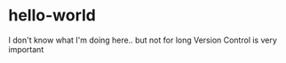 # hello-world


I don't know what I'm doing here.. but not for long
Version Control is very important
